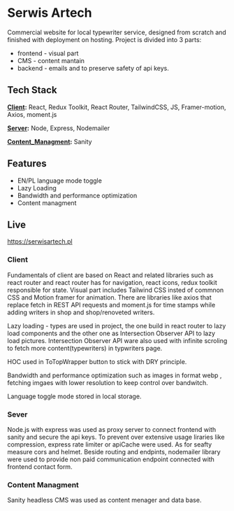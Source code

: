 # Serwis Artech

Commercial website for local typewriter service, designed from scratch and finished with deployment on hosting. Project is divided into 3 parts:

- frontend - visual part
- CMS - content mantain
- backend - emails and to preserve safety of api keys.

## Tech Stack

**[Client](#Client):** React, Redux Toolkit, React Router, TailwindCSS, JS, Framer-motion, Axios, moment.js

**[Server](#Sever):** Node, Express, Nodemailer

**[Content_Managment](#Content_Managment):** Sanity

## Features

- EN/PL language mode toggle
- Lazy Loading
- Bandwidth and performance optimization
- Content managment

## Live

https://serwisartech.pl

### Client

Fundamentals of client are based on React and related libraries such as react router and react router has for navigation, react icons, redux toolkit responsible for state. Visual part includes Tailwind CSS insted of commnon CSS and Motion framer for animation. There are libraries like axios that replace fetch in REST API requests and moment.js for time stamps while adding writers in shop and shop/renoveted writers.

Lazy loading - types are used in project, the one build in react router to lazy load components and the other one as Intersection Observer API to lazy load pictures. Intersection Observer API ware also used with infinite scroling to fetch more content(typewriters) in typwriters page.

HOC used in ToTopWrapper button to stick with DRY principle.

Bandwidth and performance optimization such as images in format webp , fetching imgaes with lower resolution to keep control over bandwitch.

Language toggle mode stored in local storage.

### Sever

Node.js with express was used as proxy server to connect frontend with sanity and secure the api keys.
To prevent over extensive usage liraries like compression, express rate limiter or apiCache were used. As for seafty measure cors and helmet. Beside routing and endpints, nodemailer library were used to provide non paid communication endpoint connected with frontend contact form.

### Content Managment

Sanity headless CMS was used as content menager and data base.
